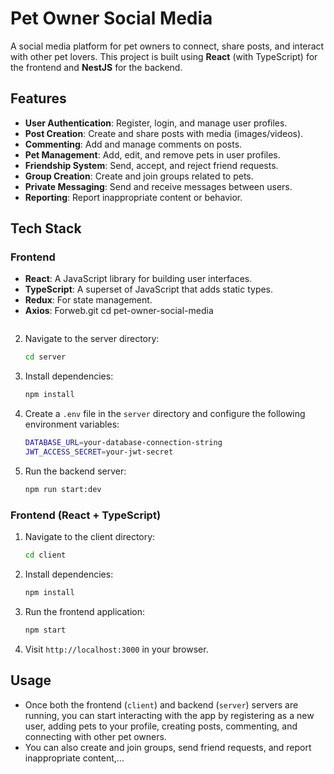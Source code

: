 # Pet Owner Social Media

A social media platform for pet owners to connect, share posts, and interact with other pet lovers. This project is built using **React** (with TypeScript) for the frontend and **NestJS** for the backend.

## Features

- **User Authentication**: Register, login, and manage user profiles.
- **Post Creation**: Create and share posts with media (images/videos).
- **Commenting**: Add and manage comments on posts.
- **Pet Management**: Add, edit, and remove pets in user profiles.
- **Friendship System**: Send, accept, and reject friend requests.
- **Group Creation**: Create and join groups related to pets.
- **Private Messaging**: Send and receive messages between users.
- **Reporting**: Report inappropriate content or behavior.

## Tech Stack

### Frontend

- **React**: A JavaScript library for building user interfaces.
- **TypeScript**: A superset of JavaScript that adds static types.
- **Redux**: For state management.
- **Axios**: Forweb.git
    cd pet-owner-social-media
    ```

2. Navigate to the server directory:

    ```bash
    cd server
    ```

3. Install dependencies:

    ```bash
    npm install
    ```

4. Create a `.env` file in the `server` directory and configure the following environment variables:

    ```bash
    DATABASE_URL=your-database-connection-string
    JWT_ACCESS_SECRET=your-jwt-secret
    ```

5. Run the backend server:

    ```bash
    npm run start:dev
    ```

### Frontend (React + TypeScript)

1. Navigate to the client directory:

    ```bash
    cd client
    ```

2. Install dependencies:

    ```bash
    npm install
    ```

3. Run the frontend application:

    ```bash
    npm start
    ```

4. Visit `http://localhost:3000` in your browser.

## Usage

- Once both the frontend (`client`) and backend (`server`) servers are running, you can start interacting with the app by registering as a new user, adding pets to your profile, creating posts, commenting, and connecting with other pet owners.
- You can also create and join groups, send friend requests, and report inappropriate content,...

